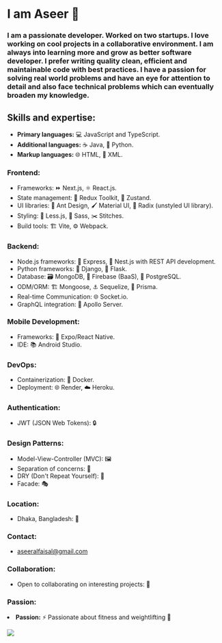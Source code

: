 <h1>I am Aseer 👋</h1>
<h3>I am a passionate developer. Worked on two startups. I love working on cool projects in a collaborative environment.  I am always into learning more and grow as better software developer. I prefer writing quality clean, efficient and maintainable code with best practices. I have a passion for solving real world problems and have an eye for attention to detail and also face technical problems which can eventually broaden my knowledge. <h3/>
<!-- <h3>A passionate programmer and developer. Currently on a carrier break. I am always eager to learn and develop. I love working on cool projects and transforming my imaginations into code. I prefer writing quality clean, efficient and maintainable code with best practices.</h3> -->

<h2>Skills and expertise:</h2>
<ul>
  <li>
    <strong>Primary languages:</strong> 💻 JavaScript and TypeScript.
  </li>
  <li>
    <strong>Additional languages:</strong> ☕️ Java, 🐍 Python.
  </li>
  <li>
    <strong>Markup languages:</strong> 🌐 HTML, 📝 XML.
  </li>
</ul>
<h3>Frontend:</h3>
<ul>
  <li>
    Frameworks: ⏩ Next.js, ⚛️ React.js.
  </li>
  <li>
    State management: 🔄 Redux Toolkit, 🧩 Zustand.
  </li>
  <li>
    UI libraries: 🎨 Ant Design, 🖌️ Material UI, 🧱 Radix (unstyled UI library).
  </li>
  <li>
    Styling: 🎨 Less.js, 🎨 Sass, ✂️ Stitches.
  </li>
  <li>
    Build tools: 🏗️ Vite, ⚙️ Webpack.
  </li>
</ul>
<h3>Backend:</h3>
<ul>
  <li>
    Node.js frameworks: 🚂 Express, 🦅 Nest.js with REST API development.
  </li>
  <li>
    Python frameworks: 🐍 Django, 🍃 Flask.
  </li>
  <li>
    Database: 🗃️ MongoDB, 🏢 Firebase (BaaS), 🐘 PostgreSQL.
  </li>
  <li>
    ODM/ORM: 🏗️ Mongoose, ⚓ Sequelize, 🎨 Prisma.
  </li>
  <li>
    Real-time Communication: 🌐 Socket.io.
  </li>
  <li>
    GraphQL integration: 🚀 Apollo Server.
  </li>
</ul>
<h3>Mobile Development:</h3>
<ul>
  <li>
    Frameworks: 📱 Expo/React Native.
  </li>
  <li>
    IDE: 📚 Android Studio.
  </li>
</ul>
<h3>DevOps:</h3>
<ul>
  <li>
    Containerization: 🐳 Docker.
  </li>
  <li>
    Deployment: 🌐 Render, ☁️ Heroku.
  </li>
</ul>
<h3>Authentication:</h3>
<ul>
  <li>
    JWT (JSON Web Tokens): 🔒
  </li>
</ul>
<h3>Design Patterns:</h3>
<ul>
  <li>
    Model-View-Controller (MVC): 🖼️
  </li>
  <li>
    Separation of concerns: 🧩
  </li>
  <li>
    DRY (Don't Repeat Yourself): 🚱
  </li>
  <li>
    Facade: 🎭
  </li>
</ul>
<h3>Location:</h3>
<ul>
  <li>
    Dhaka, Bangladesh: 📍
  </li>
</ul>
<h3>Contact:</h3>
<ul>
  <li>
    <a href="mailto:aseeralfaisal@gmail.com">aseeralfaisal@gmail.com</a>
  </li>
</ul>
<h3>Collaboration:</h3>
<ul>
  <li>
    Open to collaborating on interesting projects: 🤝
  </li>
</ul>
<h3>Passion:</h3>
    <li>
      <strong>Passion:</strong> ⚡ Passionate about fitness and weightlifting 💪
    </li>
  </ul>
  
<a href="http://www.github.com/aseeralfaisal"><img src="https://github-readme-streak-stats.herokuapp.com/?user=aseeralfaisal&stroke=ffffff&background=181824&ring=6366f1&fire=6366f1&currStreakNum=ffffff&currStreakLabel=6366f1&sideNums=ffffff&sideLabels=ffffff&dates=ffffff&hide_border=true" /></a>
